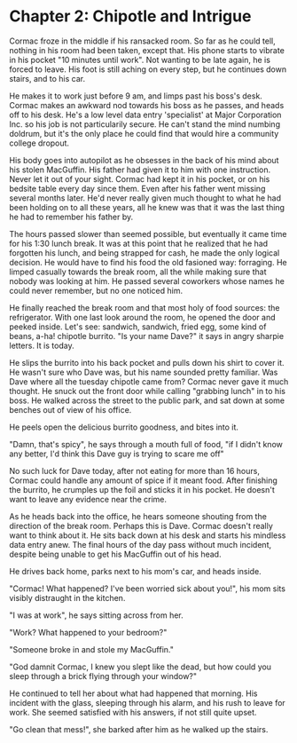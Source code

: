 # Chapter 2: Chipotle and Intrigue

Cormac froze in the middle if his ransacked room. So far as he could tell, nothing in his room had
been taken, except that. His phone starts to vibrate in his pocket "10 minutes until work". Not
wanting to be late again, he is forced to leave. His foot is still aching on every step, but he
continues down stairs, and to his car.

He makes it to work just before 9 am, and limps past his boss's desk. Cormac makes an awkward nod
towards his boss as he passes, and heads off to his desk. He's a low level data entry 'specialist'
at Major Corporation Inc. so his job is not particularily secure. He can't stand the mind numbing
doldrum, but it's the only place he could find that would hire a community college dropout.

His body goes into autopilot as he obsesses in the back of his mind about his stolen MacGuffin. His
father had given it to him with one instruction. Never let it out of your sight. Cormac had kept it
in his pocket, or on his bedsite table every day since them. Even after his father went missing
several months later. He'd never really given much thought to what he had been holding on to all
these years, all he knew was that it was the last thing he had to remember his father by.

The hours passed slower than seemed possible, but eventually it came time for his 1:30 lunch break.
It was at this point that he realized that he had forgotten his lunch, and being strapped for cash,
he made the only logical decision. He would have to find his food the old fasioned way: forraging.
He limped casually towards the break room, all the while making sure that nobody was looking at him.
He passed several coworkers whose names he could never remember, but no one noticed him.

He finally reached the break room and that most holy of food sources: the refrigerator. With one
last look around the room, he opened the door and peeked inside. Let's see: sandwich, sandwich,
fried egg, some kind of beans, a-ha! chipotle burrito. "Is your name Dave?" it says in angry sharpie
letters. It is today.

He slips the burrito into his back pocket and pulls down his shirt to cover it. He wasn't sure who
Dave was, but his name sounded pretty familiar. Was Dave where all the tuesday chipotle came from?
Cormac never gave it much thought. He snuck out the front door while calling "grabbing lunch" in to
his boss. He walked across the street to the public park, and sat down at some benches out of view
of his office.

He peels open the delicious burrito goodness, and bites into it.

"Damn, that's spicy", he says through a mouth full of food, "if I didn't know any better, I'd think
this Dave guy is trying to scare me off"

No such luck for Dave today, after not eating for more than 16 hours, Cormac could handle any amount
of spice if it meant food. After finishing the burrito, he crumples up the foil and sticks it in his
pocket. He doesn't want to leave any evidence near the crime.

As he heads back into the office, he hears someone shouting from the direction of the break room.
Perhaps this is Dave. Cormac doesn't really want to think about it. He sits back down at his desk
and starts his mindless data entry anew. The final hours of the day pass without much incident,
despite being unable to get his MacGuffin out of his head.

He drives back home, parks next to his mom's car, and heads inside.

"Cormac! What happened? I've been worried sick about you!", his mom sits visibly distraught in the
kitchen.

"I was at work", he says sitting across from her.

"Work? What happened to your bedroom?"

"Someone broke in and stole my MacGuffin."

"God damnit Cormac, I knew you slept like the dead, but how could you sleep through a brick flying
through your window?"

He continued to tell her about what had happened that morning. His incident with the glass, sleeping
through his alarm, and his rush to leave for work. She seemed satisfied with his answers, if not
still quite upset.

"Go clean that mess!", she barked after him as he walked up the stairs.
